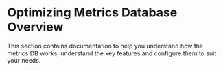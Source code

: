 # Optimizing Metrics Database Overview

This section contains documentation to help you understand how the metrics DB works, understand the key features and configure them to suit your needs.
